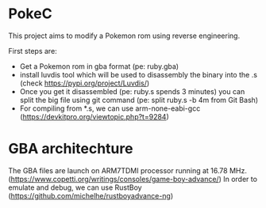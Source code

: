 # PokeC
This project aims to modify a Pokemon rom using reverse engineering.

First steps are:
* Get a Pokemon rom in gba format (pe: ruby.gba)
* install luvdis tool which will be used to disassembly the binary into the .s (check https://pypi.org/project/Luvdis/)
* Once you get it disassembled (pe: ruby.s spends 3 minutes) you can split the big file using git command (pe: split ruby.s -b 4m from Git Bash)
* For compiling from *.s, we can use arm-none-eabi-gcc (https://devkitpro.org/viewtopic.php?t=9284)

# GBA architechture 
The GBA files are launch on ARM7TDMI processor running at 16.78 MHz. (https://www.copetti.org/writings/consoles/game-boy-advance/)
In order to emulate and debug, we can use RustBoy (https://github.com/michelhe/rustboyadvance-ng)
